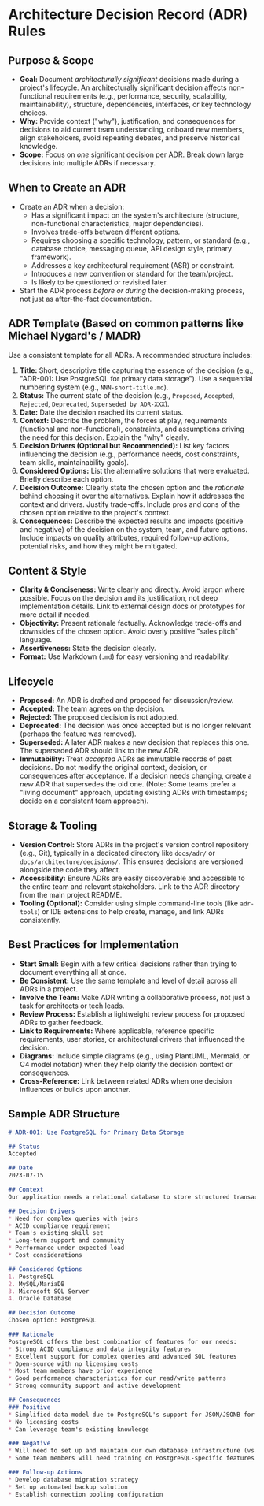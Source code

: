 # Architecture Decision Record (ADR) Rules

## Purpose & Scope

* **Goal:** Document *architecturally significant* decisions made during a project's lifecycle. An architecturally significant decision affects non-functional requirements (e.g., performance, security, scalability, maintainability), structure, dependencies, interfaces, or key technology choices.
* **Why:** Provide context ("why"), justification, and consequences for decisions to aid current team understanding, onboard new members, align stakeholders, avoid repeating debates, and preserve historical knowledge.
* **Scope:** Focus on *one* significant decision per ADR. Break down large decisions into multiple ADRs if necessary.

## When to Create an ADR

* Create an ADR when a decision:
    * Has a significant impact on the system's architecture (structure, non-functional characteristics, major dependencies).
    * Involves trade-offs between different options.
    * Requires choosing a specific technology, pattern, or standard (e.g., database choice, messaging queue, API design style, primary framework).
    * Addresses a key architectural requirement (ASR) or constraint.
    * Introduces a new convention or standard for the team/project.
    * Is likely to be questioned or revisited later.
* Start the ADR process *before or during* the decision-making process, not just as after-the-fact documentation.

## ADR Template (Based on common patterns like Michael Nygard's / MADR)

Use a consistent template for all ADRs. A recommended structure includes:

1.  **Title:** Short, descriptive title capturing the essence of the decision (e.g., "ADR-001: Use PostgreSQL for primary data storage"). Use a sequential numbering system (e.g., `NNN-short-title.md`).
2.  **Status:** The current state of the decision (e.g., `Proposed`, `Accepted`, `Rejected`, `Deprecated`, `Superseded by ADR-XXX`).
3.  **Date:** Date the decision reached its current status.
4.  **Context:** Describe the problem, the forces at play, requirements (functional and non-functional), constraints, and assumptions driving the need for this decision. Explain the "why" clearly.
5.  **Decision Drivers (Optional but Recommended):** List key factors influencing the decision (e.g., performance needs, cost constraints, team skills, maintainability goals).
6.  **Considered Options:** List the alternative solutions that were evaluated. Briefly describe each option.
7.  **Decision Outcome:** Clearly state the chosen option and the *rationale* behind choosing it over the alternatives. Explain how it addresses the context and drivers. Justify trade-offs. Include pros and cons of the chosen option relative to the project's context.
8.  **Consequences:** Describe the expected results and impacts (positive and negative) of the decision on the system, team, and future options. Include impacts on quality attributes, required follow-up actions, potential risks, and how they might be mitigated.

## Content & Style

* **Clarity & Conciseness:** Write clearly and directly. Avoid jargon where possible. Focus on the decision and its justification, not deep implementation details. Link to external design docs or prototypes for more detail if needed.
* **Objectivity:** Present rationale factually. Acknowledge trade-offs and downsides of the chosen option. Avoid overly positive "sales pitch" language.
* **Assertiveness:** State the decision clearly.
* **Format:** Use Markdown (`.md`) for easy versioning and readability.

## Lifecycle

* **Proposed:** An ADR is drafted and proposed for discussion/review.
* **Accepted:** The team agrees on the decision.
* **Rejected:** The proposed decision is not adopted.
* **Deprecated:** The decision was once accepted but is no longer relevant (perhaps the feature was removed).
* **Superseded:** A later ADR makes a new decision that replaces this one. The superseded ADR should link to the new ADR.
* **Immutability:** Treat *accepted* ADRs as immutable records of past decisions. Do not modify the original context, decision, or consequences after acceptance. If a decision needs changing, create a *new* ADR that supersedes the old one. (Note: Some teams prefer a "living document" approach, updating existing ADRs with timestamps; decide on a consistent team approach).

## Storage & Tooling

* **Version Control:** Store ADRs in the project's version control repository (e.g., Git), typically in a dedicated directory like `docs/adr/` or `docs/architecture/decisions/`. This ensures decisions are versioned alongside the code they affect.
* **Accessibility:** Ensure ADRs are easily discoverable and accessible to the entire team and relevant stakeholders. Link to the ADR directory from the main project README.
* **Tooling (Optional):** Consider using simple command-line tools (like `adr-tools`) or IDE extensions to help create, manage, and link ADRs consistently.

## Best Practices for Implementation

* **Start Small:** Begin with a few critical decisions rather than trying to document everything all at once.
* **Be Consistent:** Use the same template and level of detail across all ADRs in a project.
* **Involve the Team:** Make ADR writing a collaborative process, not just a task for architects or tech leads.
* **Review Process:** Establish a lightweight review process for proposed ADRs to gather feedback.
* **Link to Requirements:** Where applicable, reference specific requirements, user stories, or architectural drivers that influenced the decision.
* **Diagrams:** Include simple diagrams (e.g., using PlantUML, Mermaid, or C4 model notation) when they help clarify the decision context or consequences.
* **Cross-Reference:** Link between related ADRs when one decision influences or builds upon another.

## Sample ADR Structure

```markdown
# ADR-001: Use PostgreSQL for Primary Data Storage

## Status
Accepted

## Date
2023-07-15

## Context
Our application needs a relational database to store structured transaction data with ACID properties. We anticipate complex queries with joins across multiple entities and require strong data integrity guarantees.

## Decision Drivers
* Need for complex queries with joins
* ACID compliance requirement
* Team's existing skill set
* Long-term support and community
* Performance under expected load
* Cost considerations

## Considered Options
1. PostgreSQL
2. MySQL/MariaDB
3. Microsoft SQL Server
4. Oracle Database

## Decision Outcome
Chosen option: PostgreSQL

### Rationale
PostgreSQL offers the best combination of features for our needs:
* Strong ACID compliance and data integrity features
* Excellent support for complex queries and advanced SQL features
* Open-source with no licensing costs
* Most team members have prior experience
* Good performance characteristics for our read/write patterns
* Strong community support and active development

## Consequences
### Positive
* Simplified data model due to PostgreSQL's support for JSON/JSONB for semi-structured data
* No licensing costs
* Can leverage team's existing knowledge

### Negative
* Will need to set up and maintain our own database infrastructure (vs. a managed service)
* Some team members will need training on PostgreSQL-specific features

### Follow-up Actions
* Develop database migration strategy
* Set up automated backup solution
* Establish connection pooling configuration
```
